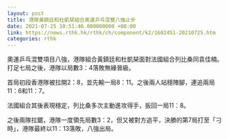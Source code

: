```yaml
---
layout: post
title: 港隊黃鎮廷和杜凱琹組合奧運乒乓混雙八強止步
date: 2021-07-25 10:51:46.000000000 +08:00
link: https://news.rthk.hk/rthk/ch/component/k2/1602451-20210725.htm
categories: rthk
---
```


奧運乒乓混雙項目八強，港隊組合黃鎮廷和杜凱琹面對法國組合列比桑同袁佳楠。打足七局之後，港隊以局數3：4落敗無緣晉級。

首局初段香港隊被拉開2：8，並先輸一局8：11。之後兩人站穩陣腳，連追兩局11：6和11：7。

法國組合其後表現穩定，列比桑多次主動進攻得手，扳回一局11：8。

之後兩隊拉鋸，港隊一度領先局數3：2，但又被對方追平，決勝的第7局打至「刁時」，港隊最終以11：13落敗，八強出局。
